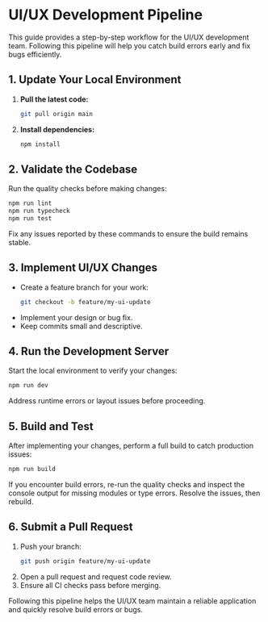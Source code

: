 # UI/UX Development Pipeline

This guide provides a step-by-step workflow for the UI/UX development team. Following this pipeline will help you catch build errors early and fix bugs efficiently.

## 1. Update Your Local Environment

1. **Pull the latest code:**
   ```bash
   git pull origin main
   ```
2. **Install dependencies:**
   ```bash
   npm install
   ```

## 2. Validate the Codebase

Run the quality checks before making changes:

```bash
npm run lint
npm run typecheck
npm run test
```

Fix any issues reported by these commands to ensure the build remains stable.

## 3. Implement UI/UX Changes

- Create a feature branch for your work:
  ```bash
  git checkout -b feature/my-ui-update
  ```
- Implement your design or bug fix.
- Keep commits small and descriptive.

## 4. Run the Development Server

Start the local environment to verify your changes:

```bash
npm run dev
```

Address runtime errors or layout issues before proceeding.

## 5. Build and Test

After implementing your changes, perform a full build to catch production issues:

```bash
npm run build
```

If you encounter build errors, re-run the quality checks and inspect the console output for missing modules or type errors. Resolve the issues, then rebuild.

## 6. Submit a Pull Request

1. Push your branch:
   ```bash
   git push origin feature/my-ui-update
   ```
2. Open a pull request and request code review.
3. Ensure all CI checks pass before merging.

Following this pipeline helps the UI/UX team maintain a reliable application and quickly resolve build errors or bugs.
